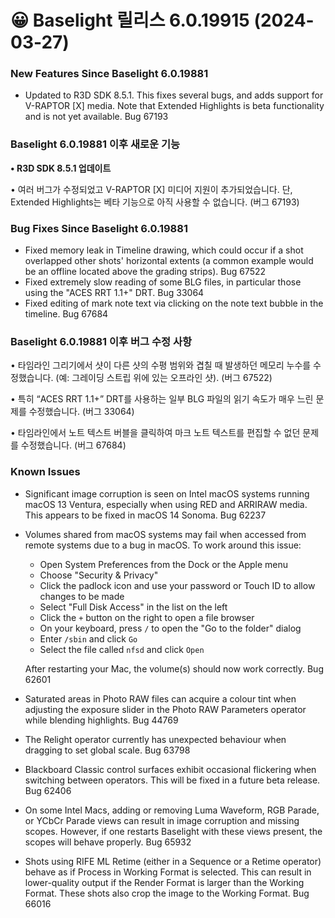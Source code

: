 # 😀 Baselight 릴리스 6.0.19915 (2024-03-27)

### New Features Since Baselight 6.0.19881

* Updated to R3D SDK 8.5.1. This fixes several bugs, and adds support for V-RAPTOR \[X] media. Note that Extended Highlights is beta functionality and is not yet available. Bug 67193

### Baselight 6.0.19881 이후 새로운 기능

**• R3D SDK 8.5.1 업데이트**

• 여러 버그가 수정되었고 V-RAPTOR \[X] 미디어 지원이 추가되었습니다. 단, Extended Highlights는 베타 기능으로 아직 사용할 수 없습니다. (버그 67193)

### Bug Fixes Since Baselight 6.0.19881

* Fixed memory leak in Timeline drawing, which could occur if a shot overlapped other shots' horizontal extents (a common example would be an offline located above the grading strips). Bug 67522
* Fixed extremely slow reading of some BLG files, in particular those using the "ACES RRT 1.1+" DRT. Bug 33064
* Fixed editing of mark note text via clicking on the note text bubble in the timeline. Bug 67684

### Baselight 6.0.19881 이후 버그 수정 사항

• 타임라인 그리기에서 샷이 다른 샷의 수평 범위와 겹칠 때 발생하던 메모리 누수를 수정했습니다. (예: 그레이딩 스트립 위에 있는 오프라인 샷). (버그 67522)

• 특히 “ACES RRT 1.1+” DRT를 사용하는 일부 BLG 파일의 읽기 속도가 매우 느린 문제를 수정했습니다. (버그 33064)

• 타임라인에서 노트 텍스트 버블을 클릭하여 마크 노트 텍스트를 편집할 수 없던 문제를 수정했습니다. (버그 67684)

### Known Issues

* Significant image corruption is seen on Intel macOS systems running macOS 13 Ventura, especially when using RED and ARRIRAW media. This appears to be fixed in macOS 14 Sonoma. Bug 62237
*   Volumes shared from macOS systems may fail when accessed from remote systems due to a bug in macOS. To work around this issue:

    * Open System Preferences from the Dock or the Apple menu
    * Choose "Security & Privacy"
    * Click the padlock icon and use your password or Touch ID to allow changes to be made
    * Select "Full Disk Access" in the list on the left
    * Click the `+` button on the right to open a file browser
    * On your keyboard, press `/` to open the "Go to the folder" dialog
    * Enter `/sbin` and click `Go`
    * Select the file called `nfsd` and click `Open`

    After restarting your Mac, the volume(s) should now work correctly. Bug 62601
* Saturated areas in Photo RAW files can acquire a colour tint when adjusting the exposure slider in the Photo RAW Parameters operator while blending highlights. Bug 44769
* The Relight operator currently has unexpected behaviour when dragging to set global scale. Bug 63798
* Blackboard Classic control surfaces exhibit occasional flickering when switching between operators. This will be fixed in a future beta release. Bug 62406
* On some Intel Macs, adding or removing Luma Waveform, RGB Parade, or YCbCr Parade views can result in image corruption and missing scopes. However, if one restarts Baselight with these views present, the scopes will behave properly. Bug 65932
* Shots using RIFE ML Retime (either in a Sequence or a Retime operator) behave as if Process in Working Format is selected. This can result in lower-quality output if the Render Format is larger than the Working Format. These shots also crop the image to the Working Format. Bug 66016
